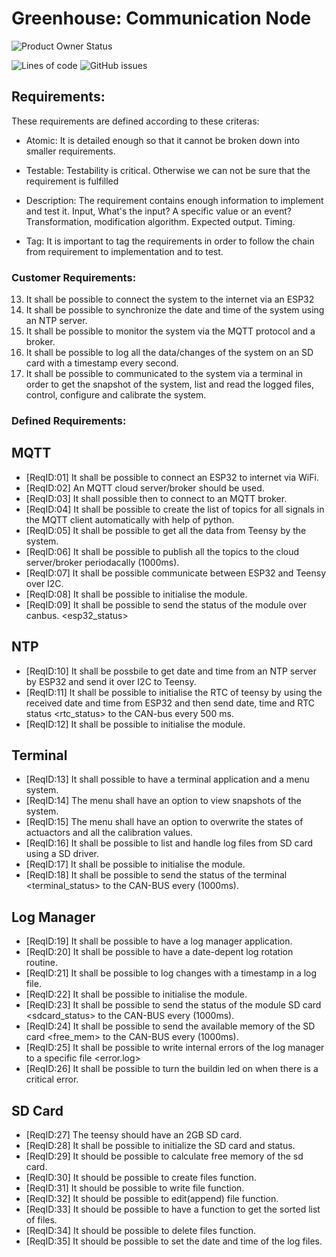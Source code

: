 # Greenhouse: Communication Node

![Product Owner Status](https://img.shields.io/badge/Faroch%20Latest%20Review-Approved-success?style=for-the-badge&logo=farfetch)

![Lines of code](https://img.shields.io/tokei/lines/github/farochmehri/communication-ht19) ![GitHub issues](https://img.shields.io/github/issues-raw/farochmehri/communication-ht19)

## Requirements:

These requirements are defined according to these criteras:
 - Atomic:
	It is detailed enough so that it cannot be broken down into smaller requirements.

 - Testable:
	Testability is critical. Otherwise we can not be sure that the requirement is fulfilled

 - Description:
	The requirement contains enough information to implement and test it.
	Input, What's the input? A specific value or an event?
	Transformation, modification algorithm.
	Expected output.
	Timing.

 - Tag:
	It is important to tag the requirements in order to follow the chain from requirement to 
	implementation and to test.
	

### Customer Requirements:

13. It shall be possible to connect the system to the internet via an ESP32
14. It shall be possible to synchronize the date and time of the system using an NTP server.
15. It shall be possible to monitor the system via the MQTT protocol and a broker.
16. It shall be possible to log all the data/changes of the system on an SD card with a timestamp every second.
17. It shall be possible to communicated to the system via a terminal in order to get the snapshot of the system, list and read the logged files, control, configure and calibrate the system.

### Defined Requirements:

## MQTT

* [ReqID:01] It shall be possible to connect an ESP32 to internet via WiFi.
* [ReqID:02] An MQTT cloud server/broker should be used. 
* [ReqID:03] It shall possible then to connect to an MQTT broker.
* [ReqID:04] It shall be possible to create the list of topics for all signals in the MQTT client automatically with help of python.
* [ReqID:05] It shall be possible to get all the data from Teensy by the system.
* [ReqID:06] It shall be possible to publish all the topics to the cloud server/broker periodacally (1000ms).
* [ReqID:07] It shall be possible communicate between ESP32 and Teensy over I2C.
* [ReqID:08] It shall be possible to initialise the module.
* [ReqID:09] It shall be possible to send the status of the module over canbus. <esp32_status>

## NTP

* [ReqID:10] It shall be possbile to get date and time from an NTP server by ESP32 and send it over I2C to Teensy.
* [ReqID:11] It shall be possible to initialise the RTC of teensy by using the received date and time from ESP32 and then send date, time and RTC status <rtc_status> to the CAN-bus every 500 ms.
* [ReqID:12] It shall be possible to initialise the module.

## Terminal

* [ReqID:13] It shall possible to have a terminal application and a menu system.
* [ReqID:14] The menu shall have an option to view snapshots of the system.
* [ReqID:15] The menu shall have an option to overwrite the states of actuactors and all the calibration values. 
* [ReqID:16] It shall be possible to list and handle log files from SD card using a SD driver. 
* [ReqID:17] It shall be possible to initialise the module.
* [ReqID:18] It shall be possible to send the status of the terminal <terminal_status> to the CAN-BUS every (1000ms).

## Log Manager

* [ReqID:19] It shall be possible to have a log manager application.
* [ReqID:20] It shall be possible to have a date-depent log rotation routine.
* [ReqID:21] It shall be possible to log changes with a timestamp in a log file.
* [ReqID:22] It shall be possible to initialise the module.
* [ReqID:23] It shall be possible to send the status of the module SD card <sdcard_status> to the CAN-BUS every (1000ms).
* [ReqID:24] It shall be possible to send the available memory of the SD card <free_mem> to the CAN-BUS every (1000ms).
* [ReqID:25] It shall be possible to write internal errors of the log manager to a specific file <error.log>
* [ReqID:26] It shall be possible to turn the buildin led on when there is a critical error.

## SD Card

* [ReqID:27] The teensy should have an 2GB SD card.
* [ReqID:28] It shall be possible to initialize the SD card and status.
* [ReqID:29] It should be possible to calculate free memory of the sd card. 
* [ReqID:30] It should be possible to create files function. 
* [ReqID:31] It should be possible to write file function.
* [ReqID:32] It should be possible to edit(append) file function.
* [ReqID:33] It should be possible to have a function to get the sorted list of files.
* [ReqID:34] It should be possible to delete files function.
* [ReqID:35] It should be possible to set the date and time of the log files.
